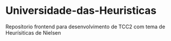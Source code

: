 # Universidade-das-Heuristicas
Reposítorio frontend para desenvolvimento de TCC2 com tema de Heurísiticas de Nielsen